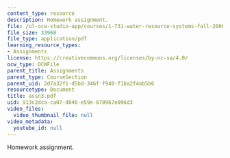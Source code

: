 ```yaml
---
content_type: resource
description: Homework assignment.
file: /ol-ocw-studio-app/courses/1-731-water-resource-systems-fall-2006/913c2dcaca07d846e59e670967e096d3_assn3.pdf
file_size: 33968
file_type: application/pdf
learning_resource_types:
- Assignments
license: https://creativecommons.org/licenses/by-nc-sa/4.0/
ocw_type: OCWFile
parent_title: Assignments
parent_type: CourseSection
parent_uid: 2d7a32f1-d5bd-346f-f940-f1ba2f4ab5b6
resourcetype: Document
title: assn3.pdf
uid: 913c2dca-ca07-d846-e59e-670967e096d3
video_files:
  video_thumbnail_file: null
video_metadata:
  youtube_id: null
---
```

Homework assignment.
